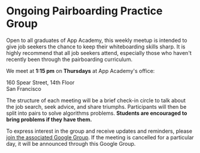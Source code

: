 # Ongoing Pairboarding Practice Group

Open to all graduates of App Academy, this weekly meetup is intended to give job seekers the chance to keep their whiteboarding skills sharp. It is highly recommend that all job seekers attend, especially those who haven't recently been through the pairboarding curriculum.

We meet at **1:15 pm** on **Thursdays** at App Academy's office:

160 Spear Street, 14th Floor  
San Francisco

The structure of each meeting will be a brief check-in circle to talk about the job search, seek advice, and share triumphs. Participants will then be split into pairs to solve algorithms problems. **Students are encouraged to bring problems if they have them.**

To express interest in the group and receive updates and reminders, please [join the associated Google Group][aa-group]. If the meeting is cancelled for a particular day, it will be announced through this Google Group.

[aa-group]: https://groups.google.com/forum/#!forum/aa-pairboarding/join

